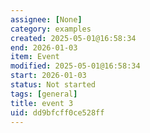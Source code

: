 ```yaml
---
assignee: [None]
category: examples
created: 2025-05-01@16:58:34
end: 2026-01-03
item: Event
modified: 2025-05-01@16:58:34
start: 2026-01-03
status: Not started
tags: [general]
title: event 3
uid: dd9bfcff0ce528ff
---
```


